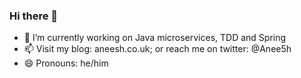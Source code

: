 ### Hi there 👋

- 🔭 I’m currently working on Java microservices, TDD and Spring
- 📫 Visit my blog: aneesh.co.uk; or reach me on twitter: @Anee5h
- 😄 Pronouns: he/him

